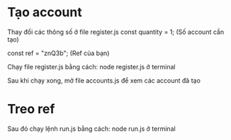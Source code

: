 # Tạo account
Thay đổi các thông số ở file register.js
const quantity = 1; (Số account cần tạo)

const ref = "znQ3b"; (Ref của bạn)

Chạy file register.js bằng cách: node register.js ở terminal

Sau khi chạy xong, mở file accounts.js để xem các account đã tạo


# Treo ref
Sau đó chạy lệnh run.js bằng cách: node run.js ở terminal
